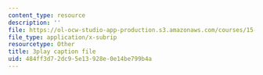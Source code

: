 ```yaml
---
content_type: resource
description: ''
file: https://ol-ocw-studio-app-production.s3.amazonaws.com/courses/15-s12-blockchain-and-money-fall-2018/484ff3d72dc95e13928e0e14be799b4a_lPD9fx8fK1k.vtt
file_type: application/x-subrip
resourcetype: Other
title: 3play caption file
uid: 484ff3d7-2dc9-5e13-928e-0e14be799b4a
---
```

